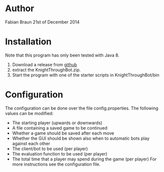 # Author

Fabian Braun
21st of December 2014

# Installation

Note that this program has only been tested with Java 8.
1. Download a release from [github](https://github.com/fabian-braun/KnightThroughBot/releases)
2. extract the KnightThroughBot.zip.
3. Start the program with one of the starter scripts in KnightThroughBot/bin

# Configuration

The configuration can be done over the file config.properties.
The following values can be modified:
* The starting player (upwards or downwards)
* A file containing a saved game to be continued
* Whether a game should be saved after each move
* Whether the GUI should be shown also when to automatic bots play against each other
* The client/bot to be used (per player)
* The evaluation function to be used (per player)
* The total time that a player may spend during the game (per player)
For more instructions see the configuration file.

